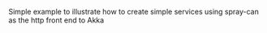 Simple example to illustrate how to create simple services using spray-can as the http front end to Akka

